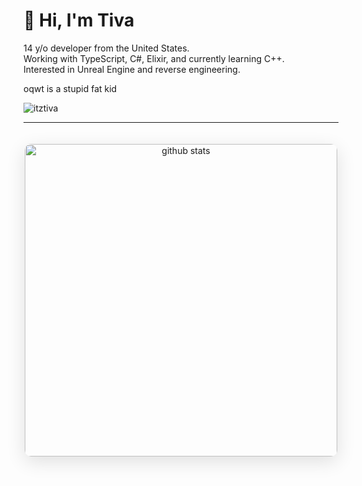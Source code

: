# 👋 Hi, I'm Tiva

14 y/o developer from the United States.  
Working with TypeScript, C#, Elixir, and currently learning C++.  
Interested in Unreal Engine and reverse engineering.

oqwt is a stupid fat kid

<p align="left">
    <img src="https://komarev.com/ghpvc/?username=itztiva&label=Profile%20views&color=0e75b6&style=flat" alt="itztiva" />
</p>

---

<div align="center">
    <img 
        src="https://github-readme-stats.vercel.app/api?username=itztiva&show_icons=true&theme=dark&hide_border=true&bg_color=0D1117&icon_color=58A6FF&rank_icon=github&title_color=58A6FF" 
        width="500px" 
        alt="github stats"
        style="border-radius: 10px; margin: 20px 0; box-shadow: 0 8px 30px rgba(0, 0, 0, 0.12);"
    >
</div>
